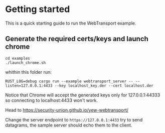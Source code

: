 # Getting started 
This is a quick starting guide to run the WebTransport example.

## Generate the required certs/keys and launch chrome
```
cd examples
./launch_chrome.sh
```

whithin this folder run:
```
RUST_LOG=debug cargo run --example webtransport_server -- --listen=127.0.0.1:4433 --key localhost_key.der --cert localhost.der
```

Notice that Chrome will accept the generated keys only for 127.0.0.1:44333 so connecting to localhost:4433 won't work.

Head to https://security-union.github.io/yew-webtransport/

Change the server endpoint to `https://127.0.0.1:4433` try to send datagrams, the sample server should echo them to the client.
